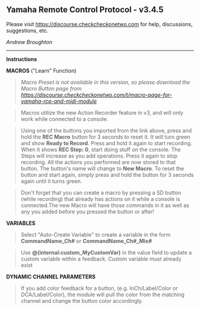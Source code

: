 ## Yamaha Remote Control Protocol - v3.4.5

Please visit https://discourse.checkcheckonetwo.com for help, discussions, suggestions, etc.

_Andrew Broughton_

---

**Instructions**

**MACROS** ("Learn" Function)

> *Macro Preset is not available in this version, so please download the Macro Button page from https://discourse.checkcheckonetwo.com/t/macro-page-for-yamaha-rcp-and-midi-module*

> Macros utilize the new Action Recorder feature in v3, and will only work while connected to a console.

> Using one of the buttons you imported from the link above, press and hold the **REC Macro** button for 3 seconds to reset it. It will turn green and show **Ready to Record**. Press and hold it again to start recording. When it shows **REC Step: 0**, start doing stuff on the console. The Steps will increase as you add operations. Press it again to stop recording. All the actions you performed are now stored to that button. The button's name will change to **New Macro**. To reset the button and start again, simply press and hold the button for 3 seconds again until it turns green.

> Don't forget that you can create a macro by pressing a SD button (while recording) that already has actions on it while a console is connected.The new Macro will have those commands in it as well as any you added before you pressed the button or after!

**VARIABLES**
> Select "Auto-Create Variable" to create a variable in the form **CommandName_Ch#** or **CommandName_Ch#_Mix#**

> Use **@(internal:custom_MyCustomVar)** in the value field to update a custom variable within a feedback. Custom variable must already exist

**DYNAMIC CHANNEL PARAMETERS**

> If you add color feedback for a button, (e.g. InCh/Label/Color or DCA/Label/Color), the module will pull the color from the matching channel and change the button color accordingly.
